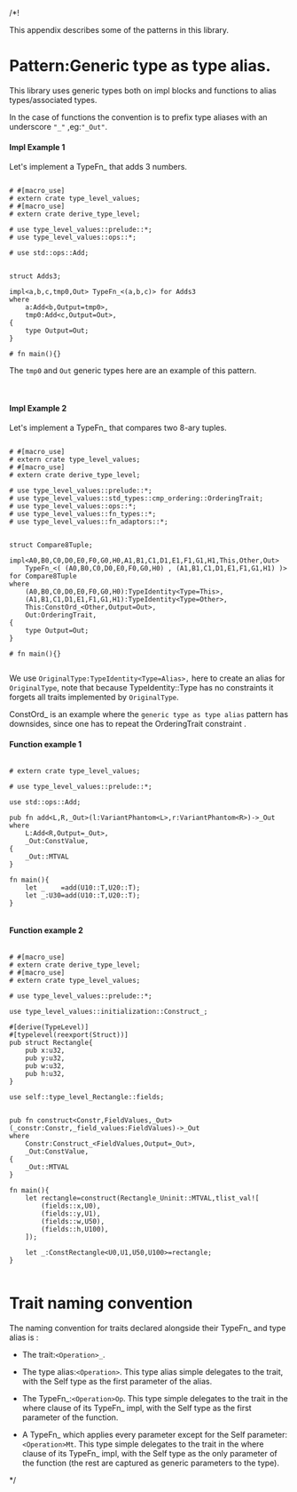 /*!

This appendix describes some of the patterns in this library.


# Pattern:Generic type as type alias.

This library uses generic types both on impl blocks and functions to alias types/associated types.

In the case of functions the convention is to prefix type aliases with an underscore `"_"`
,eg:`"_Out"`.

#### Impl Example 1

Let's implement a TypeFn_ that adds 3 numbers.

```

# #[macro_use]
# extern crate type_level_values;
# #[macro_use]
# extern crate derive_type_level;

# use type_level_values::prelude::*;
# use type_level_values::ops::*;

# use std::ops::Add;


struct Adds3;

impl<a,b,c,tmp0,Out> TypeFn_<(a,b,c)> for Adds3
where 
    a:Add<b,Output=tmp0>,
    tmp0:Add<c,Output=Out>,
{
    type Output=Out;
}

# fn main(){}

```

The `tmp0` and `Out` generic types here are an example of this pattern.


<br>

#### Impl Example 2

Let's implement a TypeFn_ that compares two 8-ary tuples.

```

# #[macro_use]
# extern crate type_level_values;
# #[macro_use]
# extern crate derive_type_level;

# use type_level_values::prelude::*;
# use type_level_values::std_types::cmp_ordering::OrderingTrait;
# use type_level_values::ops::*;
# use type_level_values::fn_types::*;
# use type_level_values::fn_adaptors::*;


struct Compare8Tuple;

impl<A0,B0,C0,D0,E0,F0,G0,H0,A1,B1,C1,D1,E1,F1,G1,H1,This,Other,Out> 
    TypeFn_<( (A0,B0,C0,D0,E0,F0,G0,H0) , (A1,B1,C1,D1,E1,F1,G1,H1) )> 
for Compare8Tuple
where 
    (A0,B0,C0,D0,E0,F0,G0,H0):TypeIdentity<Type=This>,
    (A1,B1,C1,D1,E1,F1,G1,H1):TypeIdentity<Type=Other>,
    This:ConstOrd_<Other,Output=Out>,
    Out:OrderingTrait,
{
    type Output=Out;
}

# fn main(){}


```

We use `OriginalType:TypeIdentity<Type=Alias>,` 
here to create an alias for `OriginalType`,
note that because TypeIdentity::Type has no constraints 
it forgets all traits implemented by `OriginalType`.

ConstOrd_ is an example where the `generic type as type alias` pattern has downsides,
since one has to repeat the OrderingTrait constraint .


#### Function example 1

```

# extern crate type_level_values;

# use type_level_values::prelude::*;

use std::ops::Add;

pub fn add<L,R,_Out>(l:VariantPhantom<L>,r:VariantPhantom<R>)->_Out
where 
    L:Add<R,Output=_Out>,
    _Out:ConstValue,
{
    _Out::MTVAL
}

fn main(){
    let _    =add(U10::T,U20::T);
    let _:U30=add(U10::T,U20::T);
}


```


#### Function example 2

```

# #[macro_use]
# extern crate derive_type_level;
# #[macro_use]
# extern crate type_level_values;

# use type_level_values::prelude::*;

use type_level_values::initialization::Construct_;

#[derive(TypeLevel)]
#[typelevel(reexport(Struct))]
pub struct Rectangle{
    pub x:u32,
    pub y:u32,
    pub w:u32,
    pub h:u32,
}

use self::type_level_Rectangle::fields;


pub fn construct<Constr,FieldValues,_Out>(_constr:Constr,_field_values:FieldValues)->_Out
where 
    Constr:Construct_<FieldValues,Output=_Out>,
    _Out:ConstValue,
{
    _Out::MTVAL
}

fn main(){
    let rectangle=construct(Rectangle_Uninit::MTVAL,tlist_val![
        (fields::x,U0),
        (fields::y,U1),
        (fields::w,U50),
        (fields::h,U100),
    ]);

    let _:ConstRectangle<U0,U1,U50,U100>=rectangle;
}


```




# Trait naming convention

The naming convention for traits declared alongside their TypeFn_ and type alias is :
    
- The trait:`<Operation>_`.

- The type alias:`<Operation>`.
    This type alias simple delegates to the trait,
    with the Self type as the first parameter of the alias.

- The TypeFn_:`<Operation>Op`.
    This type simple delegates to the trait in the where clause of its TypeFn_ impl,
    with the Self type as the first parameter of the function.

- A TypeFn_ which applies every parameter except for the Self parameter:`<Operation>Mt`.
    This type simple delegates to the trait in the where clause of its TypeFn_ impl,
    with the Self type as the only parameter of the function
    (the rest are captured as generic parameters to the type).
    







*/
